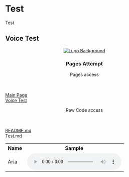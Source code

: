 # Test
Test

## Voice Test

<table>
    <tr>
        <th>Name</th>
        <th>Sample</th>
    </tr>
    <tr>
        <td>Aria</td>
        <td>
            <audio controls>
                <source src="https://lupostorageaccount.blob.core.windows.net/media/speakers/English/English-UnitedStates/English-UnitedStates-Aria.mp3" type="audio/mpeg">
            </audio>
        </td>
    </tr>

<p align="center">
  <a href="https://lupo.ai">
    <img src="https://i.ibb.co/gr1qRgs/Untitled.png" alt="Lupo Background">
  </a>
</p>

<h3 align="center">Pages Attempt</h3>

<p align="center"> Pages access </p>
  <br>
  <br>
  <a href="https://addonsbc.github.io/Test/README">Main Page</a>
  <br>
  <a href="https://addonsbc.github.io/Test/Test">Voice Test</a>
</p>

<p align="center"> Raw Code access </p>
  <br>
  <br>
  <a href="https://addonsbc.github.io/Test/README.md">README.md</a>
  <br>
  <a href="https://addonsbc.github.io/Test/Test.md">Test.md</a>
</p>
